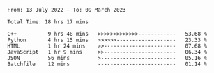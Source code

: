 <!--START_SECTION:waka-->

```text
From: 13 July 2022 - To: 09 March 2023

Total Time: 18 hrs 17 mins

C++          9 hrs 48 mins   >>>>>>>>>>>>>------------   53.68 %
Python       4 hrs 15 mins   >>>>>>-------------------   23.33 %
HTML         1 hr 24 mins    >>-----------------------   07.68 %
JavaScript   1 hr 9 mins     >>-----------------------   06.34 %
JSON         56 mins         >------------------------   05.16 %
Batchfile    12 mins         -------------------------   01.14 %
```

<!--END_SECTION:waka-->

<!---
yvanlok/yvanlok is a ✨ special ✨ repository because its `README.md` (this file) appears on your GitHub profile.
You can click the Preview link to take a look at your changes.
--->
